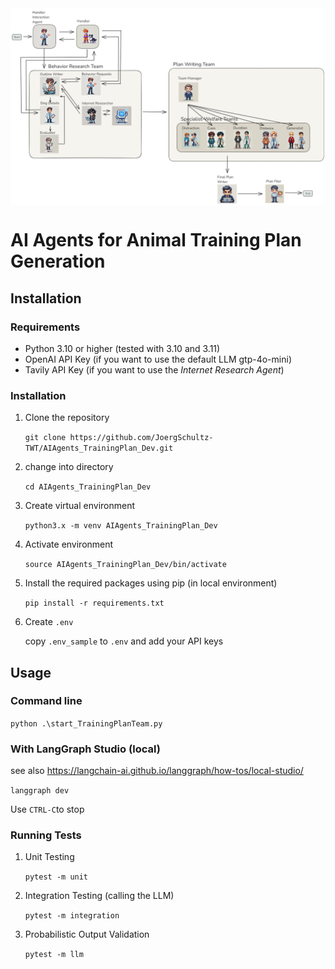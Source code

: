 
<!-- ![An example Training Plan Team Implementation](documentation/images/TrainingPlanTeam.excalidraw.png) -->
<div style="display: flex; justify-content: center; align-items: center;">
    <img src="documentation/images/TrainingPlanTeam.excalidraw.png" width="640" 
        alt="An example Training Plan Team Implementation">
</div>

# AI Agents for Animal Training Plan Generation


## Installation

### Requirements
- Python 3.10 or higher (tested with 3.10 and 3.11)
- OpenAI API Key (if you want to use the default LLM gtp-4o-mini)
- Tavily API Key (if you want to use the *Internet Research Agent*)

### Installation
1. Clone the repository

    `git clone https://github.com/JoergSchultz-TWT/AIAgents_TrainingPlan_Dev.git`
2. change into directory

    `cd AIAgents_TrainingPlan_Dev`
3. Create virtual environment

    `python3.x -m venv AIAgents_TrainingPlan_Dev`
4. Activate environment

    `source AIAgents_TrainingPlan_Dev/bin/activate`
5. Install the required packages using pip (in local environment)

   `pip install -r requirements.txt`
6. Create `.env`

   copy `.env_sample` to `.env` and add your API keys

## Usage

### Command line
`python .\start_TrainingPlanTeam.py`

### With LangGraph Studio (local)
see also https://langchain-ai.github.io/langgraph/how-tos/local-studio/

`langgraph dev`

Use `CTRL-C`to stop

### Running Tests
1. Unit Testing

    `pytest -m unit`
2. Integration Testing (calling the LLM)

    `pytest -m integration`
3. Probabilistic Output Validation

    `pytest -m llm`